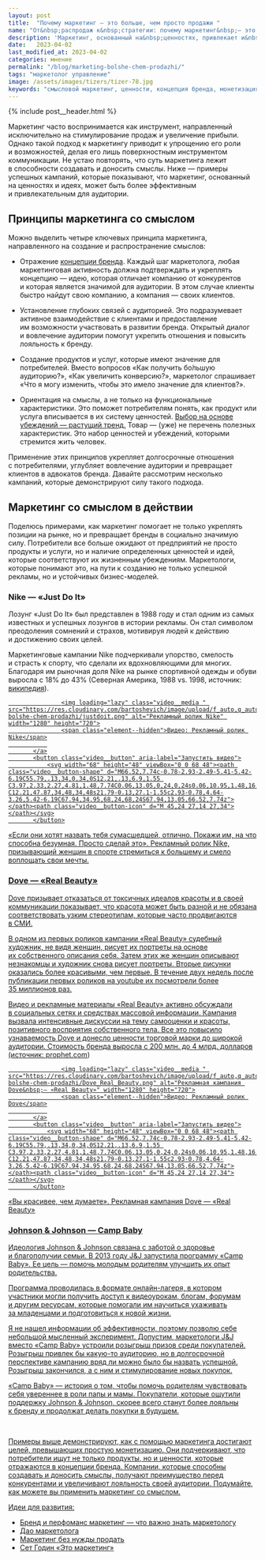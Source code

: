 ```yaml
---
layout: post
title:  "Почему маркетинг — это больше, чем просто продажи "
name: "От&nbsp;распродаж к&nbsp;стратегии: почему маркетинг&nbsp;— это больше, чем просто продажи"
description: 'Маркетинг, основанный на&nbsp;ценностях, привлекает и&nbsp;удерживает клиентов, помогая достигать целей, превышающих простую монетизацию. Принципы и&nbsp;успешные примеры.'
date:   2023-04-02
last_modified_at: 2023-04-02
categories: мнение
permalink: "/blog/marketing-bolshe-chem-prodazhi/"
tags: "маркетолог управление"
image: /assets/images/tizers/tizer-78.jpg
keywords: "смысловой маркетинг, ценности, концепция бренда, монетизация, потребители, продажи, стратегия"
---
```


{% include post__header.html %}

<p>Маркетинг часто воспринимается как инструмент, направленный исключительно на&nbsp;стимулирование продаж и&nbsp;увеличение прибыли. Однако такой подход к&nbsp;маркетингу приводит к&nbsp;упрощению его роли и&nbsp;возможностей, делая его лишь поверхностным инструментом коммуникации. Не&nbsp;устаю повторять, что суть маркетинга лежит в&nbsp;способности создавать и&nbsp;доносить смыслы. Ниже&nbsp;— примеры успешных кампаний, которые показывают, что маркетинг, основанный на&nbsp;ценностях и&nbsp;идеях, может быть более эффективным и&nbsp;привлекательным для аудитории.</p>

<section class="row-gap--m">
<h2 class="section__title h1 bold">Принципы маркетинга со&nbsp;смыслом</h2>
<p>Можно выделить четыре ключевых принципа маркетинга, направленного на&nbsp;создание и&nbsp;распространение смыслов: </p>
<ul class="list-li additive-spacing"> 
	<li> 
		<p>Отражение <a class="link" href="/uslugi/brand-conception/">концепции бренда</a>. Каждый шаг маркетолога, любая маркетинговая активность должна подтверждать и&nbsp;укреплять концепцию&nbsp;— идею, которая отличает компанию от&nbsp;конкурентов и&nbsp;которая является значимой для аудитории. В&nbsp;этом случае клиенты быстро найдут свою компанию, а&nbsp;компания&nbsp;— своих клиентов. </p>
 	</li>
	<li> 
		<p>Установление глубоких связей с&nbsp;аудиторией. Это подразумевает активное взаимодействие с&nbsp;клиентами и&nbsp;предоставление им&nbsp;возможности участвовать в&nbsp;развитии бренда. Открытый диалог и&nbsp;вовлечение аудитории помогут укрепить отношения и&nbsp;повысить лояльность к&nbsp;бренду.</p>
 	</li>
	<li> 
		<p>Создание продуктов и&nbsp;услуг, которые имеют значение для потребителей. Вместо вопросов «Как получить бо́льшую аудиторию?», «Как увеличить конверсию?», маркетолог спрашивает «Что я&nbsp;могу изменить, чтобы это имело значение для клиентов?».</p>
 	</li>
	<li> 
		<p>Ориентация на&nbsp;смыслы, а&nbsp;не&nbsp;только на&nbsp;функциональные характеристики. Это поможет потребителям понять, как продукт или услуга вписывается в&nbsp;их&nbsp;систему ценностей. <a class="link" href="/blog/kak-privlech-klientov/">Выбор на&nbsp;основе убеждений&nbsp;— растущий тренд.</a> Товар&nbsp;— (уже) не&nbsp;перечень полезных характеристик. Это набор ценностей и&nbsp;убеждений, которыми стремится жить человек. </p>
 	</li>
 </ul>

<p>Применение этих принципов укрепляет долгосрочные отношения с&nbsp;потребителями, углубляет вовлечение аудитории и&nbsp;превращает клиентов в&nbsp;адвокатов бренда. Давайте рассмотрим несколько кампаний, которые демонстрируют силу такого подхода.</p>
</section>

<section class="row-gap--m">
<h2 class="section__title h1 bold">Маркетинг со&nbsp;смыслом в&nbsp;действии</h2>
<p>Поделюсь примерами, как маркетинг помогает не&nbsp;только укреплять позиции на&nbsp;рынке, но&nbsp;и&nbsp;превращает бренды в&nbsp;социально значимую силу. Потребители все больше ожидают от&nbsp;предприятий не&nbsp;просто продукты и&nbsp;услуги, но&nbsp;и&nbsp;наличие определенных ценностей и&nbsp;идей, которые соответствуют их&nbsp;жизненным убеждениям. Маркетологи, которые понимают это, на&nbsp;пути к&nbsp;созданию не&nbsp;только успешной рекламы, но&nbsp;и&nbsp;устойчивых бизнес-моделей.</p>

<section class="row-gap--m">
<h3 class="h2 bold mt-m mb-m">Nike&nbsp;— «Just Do&nbsp;It» </h3>
<p>Лозунг «Just Do&nbsp;It» был представлен в&nbsp;1988 году и&nbsp;стал одним из&nbsp;самых известных и&nbsp;успешных лозунгов в&nbsp;истории рекламы. Он&nbsp;стал символом преодоления сомнений и&nbsp;страхов, мотивируя людей к&nbsp;действию и&nbsp;достижению своих целей. </p>

<p>Маркетинговые кампании Nike подчеркивали упорство, смелость и&nbsp;страсть к&nbsp;спорту, что сделали их&nbsp;вдохновляющими для многих. Благодаря им&nbsp;рыночная доля Nike на&nbsp;рынке спортивной одежды и&nbsp;обуви выросла с&nbsp;18% до&nbsp;43% (Северная Америка, 1988&nbsp;vs.&nbsp;1998, источник: <a class="link" href="https://en.wikipedia.org/wiki/Just_Do_It">википедия</a>). </p>

<div class="figure">
<div class="video">
		   <a class="video__link " href="https://youtu.be/zWfX5jeF6k4" target="_blank" rel="noopener  noreferrer">
			   
				   
				   <img loading="lazy" class="video__media " src="https://res.cloudinary.com/bartoshevich/image/upload/f_auto,q_auto/v1680459884/site/marketing-bolshe-chem-prodazhi/justdoit.png" alt="Рекламный ролик Nike" width="1280" height="720">
				   <span class="element--hidden">Видео: Рекламный ролик Nike</span>
			   
		   </a>
		   <button class="video__button" aria-label="Запустить видео">
			   <svg width="68" height="48" viewBox="0 0 68 48"><path class="video__button-shape" d="M66.52,7.74c-0.78-2.93-2.49-5.41-5.42-6.19C55.79,.13,34,0,34,0S12.21,.13,6.9,1.55 C3.97,2.33,2.27,4.81,1.48,7.74C0.06,13.05,0,24,0,24s0.06,10.95,1.48,16.26c0.78,2.93,2.49,5.41,5.42,6.19 C12.21,47.87,34,48,34,48s21.79-0.13,27.1-1.55c2.93-0.78,4.64-3.26,5.42-6.19C67.94,34.95,68,24,68,24S67.94,13.05,66.52,7.74z"></path><path class="video__button-icon" d="M 45,24 27,14 27,34"></path></svg>
		   </button>
   </div>
<div class="figcaption">
«Если они хотят назвать тебя сумасшедшей, отлично. Покажи&nbsp;им, на&nbsp;что способна безумная. Просто сделай это». Рекламный ролик Nike, призывающий женщин в&nbsp;спорте стремиться к&nbsp;большему и&nbsp;смело воплощать свои мечты.
</div>
</div>


</section>

<section class="row-gap--m">
<h3 class="h2 bold mt-m mb-m">Dove&nbsp;— «Real Beauty»</h3>

<p>Dove призывает отказаться от&nbsp;токсичных идеалов красоты и&nbsp;в&nbsp;своей коммуникации показывает, что красота может быть разной и&nbsp;не&nbsp;обязана соответствовать узким стереотипам, которые часто продвигаются в&nbsp;СМИ. </p>

<p>В&nbsp;одном из&nbsp;первых роликов кампании «Real Beauty» судебный художник, не&nbsp;видя женщин, рисует их&nbsp;портреты на&nbsp;основе их&nbsp;собственного описания себя. Затем этих&nbsp;же женщин описывают незнакомцы и&nbsp;художник снова рисует портреты. Вторые рисунки оказались более красивыми, чем первые. В&nbsp;течение двух недель после публикации первых роликов на&nbsp;youtube их&nbsp;посмотрели более 35&nbsp;миллионов раз. </p>

<p>Видео и&nbsp;рекламные материалы «Real Beauty» активно обсуждали в&nbsp;социальных сетях и&nbsp;средствах массовой информации. Кампания вызвала интенсивные дискуссии на тему самооценки и&nbsp;красоты, позитивного восприятия собственного тела. Все это повысило узнаваемость Dove и&nbsp;донесло ценности торговой марки до&nbsp;широкой аудитории. Стоимость бренда выросла с&nbsp;200&nbsp;млн.&nbsp;до&nbsp;4&nbsp;млрд. долларов (источник: <a class="link" href="https://prophet.com/2013/05/138-dove-the-most-impressive-brand-builder-in-the-last-15-years/">prophet.com</a>) </p>


<div class="figure">
<div class="video">
		   <a class="video__link " href="https://youtu.be/XpaOjMXyJGk" target="_blank" rel="noopener  noreferrer">
			   
				   
				   <img loading="lazy" class="video__media " src="https://res.cloudinary.com/bartoshevich/image/upload/f_auto,q_auto/v1680460346/site/marketing-bolshe-chem-prodazhi/Dove_Real_Beauty.png" alt="Рекламная кампания Dove&nbsp;— «Real Beauty»" width="1280" height="720">
				   <span class="element--hidden">Видео: Рекламный ролик Dove</span>
			   
		   </a>
		   <button class="video__button" aria-label="Запустить видео">
			   <svg width="68" height="48" viewBox="0 0 68 48"><path class="video__button-shape" d="M66.52,7.74c-0.78-2.93-2.49-5.41-5.42-6.19C55.79,.13,34,0,34,0S12.21,.13,6.9,1.55 C3.97,2.33,2.27,4.81,1.48,7.74C0.06,13.05,0,24,0,24s0.06,10.95,1.48,16.26c0.78,2.93,2.49,5.41,5.42,6.19 C12.21,47.87,34,48,34,48s21.79-0.13,27.1-1.55c2.93-0.78,4.64-3.26,5.42-6.19C67.94,34.95,68,24,68,24S67.94,13.05,66.52,7.74z"></path><path class="video__button-icon" d="M 45,24 27,14 27,34"></path></svg>
		   </button>
   </div>
<div class="figcaption">
«Вы&nbsp;красивее, чем думаете». Рекламная кампания Dove&nbsp;— «Real Beauty»
</div>
</div>

</section>

<section class="row-gap--m">
<h3 class="h2 bold mt-m mb-m">Johnson &amp;&nbsp;Johnson&nbsp;— Camp Baby</h3>
<p>Идеология Johnson &amp;&nbsp;Johnson связана с&nbsp;заботой о&nbsp;здоровье и&nbsp;благополучии семьи. В&nbsp;2013 году J&amp;J запустила программу «Camp Baby». Ее&nbsp;цель&nbsp;— помочь молодым родителям улучшить их&nbsp;опыт родительства.</p>
<p>Программа проводилась в&nbsp;формате онлайн-лагеря, в&nbsp;котором участники могли получить доступ к&nbsp;видеоурокам, блогам, форумам и&nbsp;другим ресурсам, которые помогали им&nbsp;научиться ухаживать за&nbsp;младенцами и&nbsp;подготовиться к&nbsp;новой жизни.</p>
<p>Я&nbsp;не&nbsp;нашел информации об&nbsp;эффективности, поэтому позволю себе небольшой мысленный эксперимент. Допустим, маркетологи J&amp;J вместо «Camp Baby» устроили розыгрыш призов среди покупателей. Розыгрыш привлек&nbsp;бы какую-то аудиторию, но&nbsp;в&nbsp;долгосрочной перспективе кампанию вряд&nbsp;ли можно было&nbsp;бы назвать успешной. Розыгрыш закончился, а&nbsp;с&nbsp;ним и&nbsp;стимулирование новых покупок. </p>
<p>&laquo;Camp Baby&raquo;&nbsp;&mdash; история о&nbsp;том, чтобы помочь родителям чувствовать себя увереннее в&nbsp;роли папы и&nbsp;мамы. Покупатели, которые ощутили поддержку <span class="noperenos">Johnson &amp;&nbsp;Johnson</span>, скорее всего станут более лояльны к&nbsp;бренду и&nbsp;продолжат делать покупки в&nbsp;будущем.</p>
</section>
</section>
<br>
<p>Примеры выше демонстрируют, как с&nbsp;помощью маркетинга достигают целей, превышающих простую монетизацию. Они подчеркивают, что потребители ищут не&nbsp;только продукты, но&nbsp;и&nbsp;ценности, которые отражаются в&nbsp;концепции бренда. Компании, которые способны создавать и&nbsp;доносить смыслы, получают преимущество перед конкурентами и&nbsp;увеличивают лояльность своей аудитории. Подумайте, как можете вы&nbsp;применить маркетинг со&nbsp;смыслом. </p>

<footer class="additive-spacing">
<p class="mb-m mt-m">Идеи для развития:</p>
<ul class="addictive-spacing">
<li class="list-li">
  <a href="/blog/perfomance-and-brand-marketing/" class="link">Бренд и&nbsp;перфоманс маркетинг&nbsp;&mdash; что важно знать маркетологу</a>
</li>
<li class="list-li">
  <a href="/blog/put-marketologa/" class="link"> Дао маркетолога</a>
</li>
<li class="list-li">
  <a href="/blog/marketing-bez-nuzhdy-prodat/" class="link"> Маркетинг без нужды продать</a>
</li>
<li class="list-li">
  <a href="/blog/seth-godin/" class="link"> Сет Годин «Это маркетинг» </a>
</li>
</ul>
</footer>
